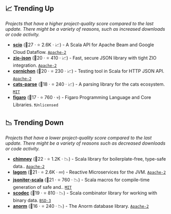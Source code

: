 ## 📈 Trending Up

_Projects that have a higher project-quality score compared to the last update. There might be a variety of reasons, such as increased downloads or code activity._

- <b><a href="https://github.com/spotify/scio">scio</a></b> (🥈27 ·  ⭐ 2.6K · 📈) - A Scala API for Apache Beam and Google Cloud Dataflow. <code><a href="http://bit.ly/3nYMfla">Apache-2</a></code>
- <b><a href="https://github.com/zio/zio-json">zio-json</a></b> (🥈20 ·  ⭐ 410 · 📈) - Fast, secure JSON library with tight ZIO integration. <code><a href="http://bit.ly/3nYMfla">Apache-2</a></code> <code><img src="https://zio.dev/img/navbar_brand.png" style="display:inline;" width="13" height="13"></code> <code><img src="https://scalac.io/wp-content/uploads/2021/02/image-125-1.svg" style="display:inline;" width="13" height="13"></code> <code><img src="https://www.scala-js.org/assets/img/scala-js-logo.svg" style="display:inline;" width="13" height="13"></code>
- <b><a href="https://github.com/agourlay/cornichon">cornichon</a></b> (🥈20 ·  ⭐ 230 · 📈) - Testing tool in Scala for HTTP JSON API. <code><a href="http://bit.ly/3nYMfla">Apache-2</a></code>
- <b><a href="https://github.com/typelevel/cats-parse">cats-parse</a></b> (🥇18 ·  ⭐ 240 · 📈) - A parsing library for the cats ecosystem. <code><a href="http://bit.ly/34MBwT8">MIT</a></code> <code><img src="https://scalac.io/wp-content/uploads/2021/02/image-125-1.svg" style="display:inline;" width="13" height="13"></code> <code><img src="https://www.scala-js.org/assets/img/scala-js-logo.svg" style="display:inline;" width="13" height="13"></code>
- <b><a href="https://github.com/charles-river-analytics/figaro">figaro</a></b> (🥉17 ·  ⭐ 760 · 💀) - Figaro Programming Language and Core Libraries. <code>❗Unlicensed</code>

## 📉 Trending Down

_Projects that have a lower project-quality score compared to the last update. There might be a variety of reasons such as decreased downloads or code activity._

- <b><a href="https://github.com/scalalandio/chimney">chimney</a></b> (🥈22 ·  ⭐ 1.2K · 📉) - Scala library for boilerplate-free, type-safe data.. <code><a href="http://bit.ly/3nYMfla">Apache-2</a></code> <code><img src="https://scalac.io/wp-content/uploads/2021/02/image-125-1.svg" style="display:inline;" width="13" height="13"></code> <code><img src="https://www.scala-js.org/assets/img/scala-js-logo.svg" style="display:inline;" width="13" height="13"></code>
- <b><a href="https://github.com/lagom/lagom">lagom</a></b> (🥈21 ·  ⭐ 2.6K · 💤) - Reactive Microservices for the JVM. <code><a href="http://bit.ly/3nYMfla">Apache-2</a></code>
- <b><a href="https://github.com/plokhotnyuk/jsoniter-scala">jsoniter-scala</a></b> (🥈21 ·  ⭐ 760 · 📉) - Scala macros for compile-time generation of safe and.. <code><a href="http://bit.ly/34MBwT8">MIT</a></code> <code><img src="https://scalac.io/wp-content/uploads/2021/02/image-125-1.svg" style="display:inline;" width="13" height="13"></code> <code><img src="https://www.scala-js.org/assets/img/scala-js-logo.svg" style="display:inline;" width="13" height="13"></code>
- <b><a href="https://github.com/scodec/scodec">scodec</a></b> (🥈19 ·  ⭐ 810 · 📉) - Scala combinator library for working with binary data. <code><a href="http://bit.ly/3aKzpTv">BSD-3</a></code> <code><img src="https://scalac.io/wp-content/uploads/2021/02/image-125-1.svg" style="display:inline;" width="13" height="13"></code> <code><img src="https://www.scala-js.org/assets/img/scala-js-logo.svg" style="display:inline;" width="13" height="13"></code>
- <b><a href="https://github.com/playframework/anorm">anorm</a></b> (🥈16 ·  ⭐ 240 · 📉) - The Anorm database library. <code><a href="http://bit.ly/3nYMfla">Apache-2</a></code> <code><img src="https://scalac.io/wp-content/uploads/2021/02/image-125-1.svg" style="display:inline;" width="13" height="13"></code> <code><img src="https://www.playframework.com/assets/images/logos/1d627942f0b2f115f8638936a212244a-play_icon_full_color.png" style="display:inline;" width="13" height="13"></code>

